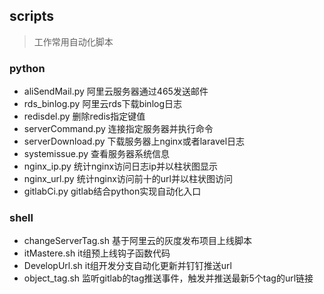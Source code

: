## scripts
> 工作常用自动化脚本

### python

- aliSendMail.py 阿里云服务器通过465发送邮件
- rds_binlog.py 阿里云rds下载binlog日志
- redisdel.py 删除redis指定键值
- serverCommand.py 连接指定服务器并执行命令
- serverDownload.py 下载服务器上nginx或者laravel日志
- systemissue.py 查看服务器系统信息
- nginx_ip.py 统计nginx访问日志ip并以柱状图显示
- nginx_url.py 统计nginx访问前十的url并以柱状图访问
- gitlabCi.py gitlab结合python实现自动化入口

### shell
- changeServerTag.sh 基于阿里云的灰度发布项目上线脚本
- itMastere.sh it组预上线钩子函数代码
- DevelopUrl.sh it组开发分支自动化更新并钉钉推送url
- object_tag.sh 监听gitlab的tag推送事件，触发并推送最新5个tag的url链接